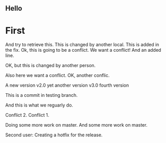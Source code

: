 ## Hello
# First
And try to retrieve this.
This is changed by another local. This is added in the fix.
Ok, this is going to be a conflict.
We want a conflict!
And an
added line.

OK, but this is changed by another person.

Also here we want a conflict.
OK, another conflic.

A new version v2.0
yet another version v3.0
fourth version

This is a commit in testing branch.

And this is what we reguarly do.

Conflict 2. 
Conflict 1.

Doing some more work on master.
And some more work on master.

Second user: Creating a hotfix for the release.
